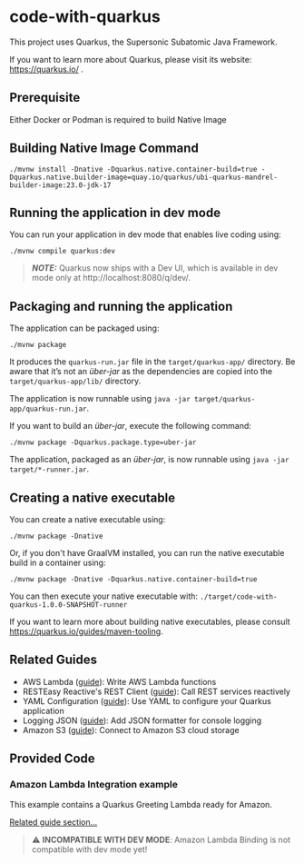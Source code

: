 # code-with-quarkus

This project uses Quarkus, the Supersonic Subatomic Java Framework.

If you want to learn more about Quarkus, please visit its website: https://quarkus.io/ .

## Prerequisite

Either Docker or Podman is required to build Native Image

## Building Native Image Command

```shell script
./mvnw install -Dnative -Dquarkus.native.container-build=true -Dquarkus.native.builder-image=quay.io/quarkus/ubi-quarkus-mandrel-builder-image:23.0-jdk-17
```

## Running the application in dev mode

You can run your application in dev mode that enables live coding using:
```shell script
./mvnw compile quarkus:dev
```

> **_NOTE:_**  Quarkus now ships with a Dev UI, which is available in dev mode only at http://localhost:8080/q/dev/.

## Packaging and running the application

The application can be packaged using:
```shell script
./mvnw package
```
It produces the `quarkus-run.jar` file in the `target/quarkus-app/` directory.
Be aware that it’s not an _über-jar_ as the dependencies are copied into the `target/quarkus-app/lib/` directory.

The application is now runnable using `java -jar target/quarkus-app/quarkus-run.jar`.

If you want to build an _über-jar_, execute the following command:
```shell script
./mvnw package -Dquarkus.package.type=uber-jar
```

The application, packaged as an _über-jar_, is now runnable using `java -jar target/*-runner.jar`.

## Creating a native executable

You can create a native executable using: 
```shell script
./mvnw package -Dnative
```

Or, if you don't have GraalVM installed, you can run the native executable build in a container using: 
```shell script
./mvnw package -Dnative -Dquarkus.native.container-build=true
```

You can then execute your native executable with: `./target/code-with-quarkus-1.0.0-SNAPSHOT-runner`

If you want to learn more about building native executables, please consult https://quarkus.io/guides/maven-tooling.

## Related Guides

- AWS Lambda ([guide](https://quarkus.io/guides/aws-lambda)): Write AWS Lambda functions
- RESTEasy Reactive's REST Client ([guide](https://quarkus.io/guides/rest-client-reactive)): Call REST services reactively
- YAML Configuration ([guide](https://quarkus.io/guides/config-yaml)): Use YAML to configure your Quarkus application
- Logging JSON ([guide](https://quarkus.io/guides/logging#json-logging)): Add JSON formatter for console logging
- Amazon S3 ([guide](https://docs.quarkiverse.io/quarkus-amazon-services/dev/amazon-s3.html)): Connect to Amazon S3 cloud storage

## Provided Code

### Amazon Lambda Integration example

This example contains a Quarkus Greeting Lambda ready for Amazon.

[Related guide section...](https://quarkus.io/guides/amazon-lambda)

> :warning: **INCOMPATIBLE WITH DEV MODE**: Amazon Lambda Binding is not compatible with dev mode yet!

